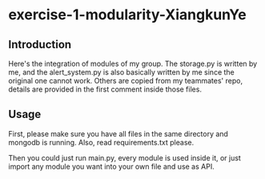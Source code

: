 # exercise-1-modularity-XiangkunYe

## Introduction
Here's the integration of modules of my group. The storage.py is
written by me, and the alert_system.py is also basically written
by me since the original one cannot work. Others are copied from my
teammates' repo, details are provided in the first comment inside
those files.

## Usage
First, please make sure you have all files in the same directory and mongodb is running.
Also, read requirements.txt please.

Then you could just run main.py, every module is used
inside it, or just import any module you want into your
own file and use as API.

